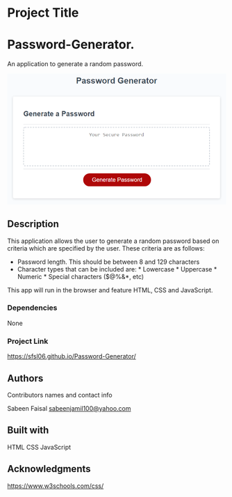 # Project Title

# Password-Generator. 
An application to generate a random password.

![Project Screenshot](assets/05-javascript-challenge-demo.png)

## Description

This application allows the user to generate a random password based on criteria which are specified by the user. These criteria are as follows:

* Password length. This should be between 8 and 129 characters
* Character types that can be included are:
      * Lowercase
      * Uppercase
      * Numeric
      * Special characters ($@%&*, etc)

This app will run in the browser and feature HTML, CSS and JavaScript.

### Dependencies

None

### Project Link

https://sfsl06.github.io/Password-Generator/

## Authors

Contributors names and contact info

Sabeen Faisal 
sabeenjamil100@yahoo.com

## Built with

HTML
CSS
JavaScript

## Acknowledgments

https://www.w3schools.com/css/
